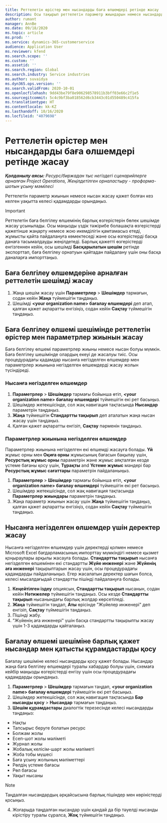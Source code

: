 ```yaml
---
title: Реттелетін өрістер мен нысандарды баға өлшемдері ретінде жасау
description: Осы тақырып реттелетін параметр жиындарын немесе нысандарды жасау әдісі туралы ақпаратты ұсынады.
author: rumant
manager: AnnBe
ms.date: 09/18/2020
ms.topic: article
ms.prod: ''
ms.service: dynamics-365-customerservice
audience: Application User
ms.reviewer: kfend
ms.search.scope: ''
ms.custom: ''
ms.assetid: ''
ms.search.region: Global
ms.search.industry: Service industries
ms.author: suvaidya
ms.dyn365.ops.version: ''
ms.search.validFrom: 2020-10-01
ms.openlocfilehash: 9dd43be79f8e906298578911b3bff03e66c2f1e5
ms.sourcegitcommit: 5c4c9bf3ba018562d6cb3443c01d550489c415fa
ms.translationtype: HT
ms.contentlocale: kk-KZ
ms.lasthandoff: 10/16/2020
ms.locfileid: "4079698"
---
```

# <a name="create-custom-fields-and-entities-as-pricing-dimensions"></a>Реттелетін өрістер мен нысандарды баға өлшемдері ретінде жасау

_**Қолданылу аясы:** Ресурс/биржадан тыс негіздегі сценарийлерге арналған Project Operations, Жеңілдетілген орналастыру - проформа-шотын ұсыну мәмілесі_

Реттелетін параметр жиынын немесе нысан жасау қажет болған кез келген уақытта келесі қадамдарды орындаңыз.

> [!IMPORTANT]
> Реттелетін баға белгілеу өлшемінің барлық өзгерістерін бөлек шешімде жасау ұсынылады. Осы маңызды үздік тәжірибе болашақта өзгерістерді қажетінше жаңарту немесе жою икемділігін қамтамасыз етеді, жұмысты қайта пайдалануға көмектеседі және осы өзгерістерді басқа данаға тасымалдауды жеңілдетеді. Барлық қажетті өзгерістерді енгізгеннен кейін, осы шешімді **Басқарылатын шешім** ретінде экспорттап, баға белгілеу орнатуын қайтадан пайдалану үшін оны басқа даналарға импорттаңыз.


## <a name="create-a-custom-solution-for-pricing-dimensions"></a>Баға белгілеу өлшемдеріне арналған реттелетін шешімді жасау
1. Жаңа шешім жасау үшін **Параметрлер** > **Шешімдер** тармағын, содан кейін **Жаңа** түймешігін таңдаңыз. 
2. Шешімді **\<your organization name> бағалау өлшемдері** деп атап, қалған қажет ақпаратты енгізіңіз, содан кейін **Сақтау** түймешігін таңдаңыз.
  
## <a name="create-custom-fields-and-option-sets-in-the-pricing-dimension-solution"></a>Баға белгілеу өлшемі шешімінде реттелетін өрістер мен параметрлер жиынын жасау

Баға белгілеу өлшемі параметрлер жиыны немесе нысан болуы мүмкін. Баға белгілеу шешімінде олардың екеуі де жасалуы тиіс. Осы процедурадағы қадамдар нысанға негізделген өлшемдер мен параметрлер жиынына негізделген өлшемдерді жасау жолын түсіндіреді.

### <a name="entity-based-dimensions"></a>Нысанға негізделген өлшемдер

1. **Параметрлер** > **Шешімдер** тармағы бойынша өтіп, **\<your organization name> бағалау өлшемдері** түймешігін екі рет басыңыз.
2. Шешімдер жетекшісінде, сол жақ навигация тақтасында **Нысандар** параметрін таңдаңыз.
3. **Жаңа** түймешігін **Стандартты тақырып** деп аталатын жаңа нысан жасау үшін таңдаңыз. 
4. Қалған қажет ақпаратты енгізіп, **Сақтау** пәрменін таңдаңыз.


### <a name="option-set-based-dimensions"></a>Параметрлер жиынына негізделген өлшемдер 
Параметрлер жиынына негізделген екі өлшемді жасауға болады. **Үй** жұмыс орны мен **Оқиға орны** жұмысының бағасын бақылау үшін, **Ресурстың жұмыс орны** параметрін және жұмыс аяқталған кезде үстеме бағаны қосу үшін, **Тұрақты** and **Үстеме жұмыс** мәндері бар **Ресурстың жұмыс сағаттары** параметрін пайдаланыңыз.


1. **Параметрлер** > **Шешімдер** тармағы бойынша өтіп, **\<your organization name> бағалау өлшемдері** түймешігін екі рет басыңыз. 
2. Шешімдер жетекшісінде, сол жақ навигация тақтасында  **Параметрлер жиындары** параметрін таңдаңыз. 
3. Жаңа параметр жиынын жасау үшін **Жаңа** түймешігін таңдаңыз, қалған қажет ақпаратты енгізіңіз, содан кейін **Сақтау** түймешігін таңдаңыз.

## <a name="create-data-for-entity-based-dimensions"></a>Нысанға негізделген өлшемдер үшін деректер жасау

Нысанға негізделген өлшемдер үшін деректерді қолмен немесе Microsoft Excel бағдарламасының импорттау мүмкіндігі немесе қызмет қоңыраулары арқылы жасауға болады. **Стандартты тақырып** нысанға негізделген өлшемінен екі стандартты **Жүйе инженері** және **Жүйенің аға инженері** тақырыптарын жасау үшін, осы процедурадағы қадамдарды пайдаланыңыз. Егер жасалатын деректер шағын болса, келесі мысалдағыдай стандартты пішінді пайдалануға болады.

1. **Кеңейтілген іздеу** опциясын, **Стандартты тақырып** нысанын, содан кейін **Нәтижелер** түймешігін таңдаңыз. Осы кезде **Стандартты тақырып** нысанындағы барлық жолдар көрсетіледі.
2. **Жаңа** түймешігін таңдап, **Аты** өрісінде "Жүйелер инженері" деп енгізіп, **Сақтау** түймешігін таңдаңыз.
3. Пішінді жабу. 
4. "Жүйенің аға инженері" үшін басқа стандартты тақырыпты жасау үшін 1-3 қадамдарды қайталаңыз.

## <a name="add-all-required-entities-and-related-components-to-the-pricing-dimension-solution"></a>Бағалау өлшемі шешіміне барлық қажет нысандар мен қатысты құрамдастарды қосу
Бағалау шешіміне келесі нысандарды қосу қажет болады. Нысандар жаңа баға белгілеу өлшемдері туралы хабардар болуы үшін, схемаға кейбір маңызды өзгерістерді енгізу үшін осы процедурадағы қадамдарды орындаңыз.

1. **Параметрлер** > **Шешімдер** тармағын таңдап, **\<your organization name> бағалау өлшемдері** түймешігін екі рет басыңыз. 
2. Шешімдер жетекшісінде, сол жақ навигация тақтасында **Бар нысанды қосу** > **Нысандар** тармағын таңдаңыз.
3. **Шешім құрамдастары** диалогтік терезесінде келесі нысандарды таңдаңыз:

  - Нақты
  - Тапсырыс беруге болатын ресурс
  - Болжам жолы
  - Есеп-шот жолы мәліметі
  - Журнал жолы
  - Жобалық келісім-шарт жолы мәліметі
  - Жоба тобы мүшесі
  - Баға ұсыну жолының мәліметтері
  - Рөлдің үстеме бағасы
  - Рөл бағасы 
  - Уақыт нысаны 


> [!NOTE]
> Таңдалған нысандардың әрқайсысына барлық пішіндер мен көріністерді қосыңыз.

4. Жоғарыда таңдалған нысандар үшін қандай да бір тәуелді нысанды кірістіру туралы сұралса, **Жоқ** түймешігін таңдаңыз.

